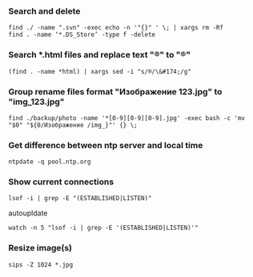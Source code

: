 ### Search and delete

    find ./ -name ".svn" -exec echo -n '"{}" ' \; | xargs rm -Rf
    find . -name ‘*.DS_Store’ -type f -delete

### Search *.html files and replace text "®" to "&#174;" 

    (find . -name *html) | xargs sed -i "s/®/\&#174;/g"

### Group rename files format "Изображение 123.jpg" to "img_123.jpg"

    find ./backup/photo -name '*[0-9][0-9][0-9].jpg' -exec bash -c 'mv "$0" "${0/Изображение /img_}"' {} \;

### Get difference between ntp server and local time

    ntpdate -q pool.ntp.org

### Show current connections

    lsof -i | grep -E "(ESTABLISHED|LISTEN)"

autoupldate

    watch -n 5 "lsof -i | grep -E '(ESTABLISHED|LISTEN)'"

### Resize image(s)

    sips -Z 1024 *.jpg